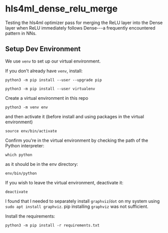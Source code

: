 # hls4ml_dense_relu_merge
Testing the hls4ml optimizer pass for merging the ReLU layer into the Dense layer when ReLU immediately follows Dense---a frequently encountered pattern in NNs.


## Setup Dev Environment
We use `venv` to set up our virtual environment.

If you don't already have `venv`, install:
```
python3 -m pip install --user --upgrade pip

python3 -m pip install --user virtualenv
```

Create a virtual environment in this repo
```
python3 -m venv env
```

and then activate it (before install and using packages in the virtual environment)
```
source env/bin/activate
```

Confirm you're in the virtual environment by checking the path of the Python interpreter:
```
which python
```

as it should be in the env directory:
```
env/bin/python
```

If you wish to leave the virtual environment, deactivate it:
```
deactivate
```

I found that I needed to separately install `graphviz`/`dot` on my system using `sudo apt install graphviz`. pip installing `graphviz` was not sufficient.

Install the requirements:
```
python3 -m pip install -r requirements.txt
```
